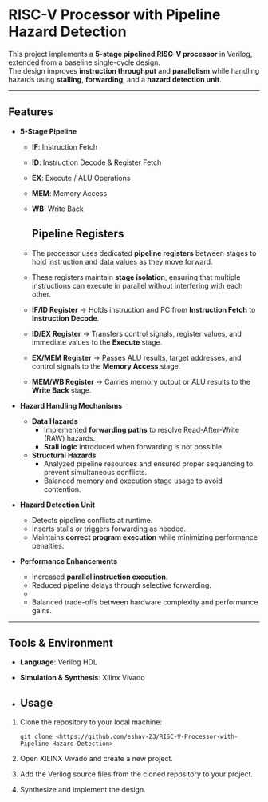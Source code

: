 # RISC-V Processor with Pipeline Hazard Detection

This project implements a **5-stage pipelined RISC-V processor** in Verilog, extended from a baseline single-cycle design.  
The design improves **instruction throughput** and **parallelism** while handling hazards using **stalling**, **forwarding**, and a **hazard detection unit**.

---

## Features

- **5-Stage Pipeline**  
  - **IF**: Instruction Fetch  
  - **ID**: Instruction Decode & Register Fetch  
  - **EX**: Execute / ALU Operations  
  - **MEM**: Memory Access  
  - **WB**: Write Back

    ## Pipeline Registers

  - The processor uses dedicated **pipeline registers** between stages to hold instruction and data values as they move forward.  
  - These registers maintain **stage isolation**, ensuring that multiple instructions can execute in parallel without interfering with each other.

  - **IF/ID Register** → Holds instruction and PC from **Instruction Fetch** to **Instruction Decode**.  
  - **ID/EX Register** → Transfers control signals, register values, and immediate values to the **Execute** stage.  
  - **EX/MEM Register** → Passes ALU results, target addresses, and control signals to the **Memory Access** stage.  
  - **MEM/WB Register** → Carries memory output or ALU results to the **Write Back** stage.  

- **Hazard Handling Mechanisms**
  - **Data Hazards**
    - Implemented **forwarding paths** to resolve Read-After-Write (RAW) hazards.  
    - **Stall logic** introduced when forwarding is not possible.  
  - **Structural Hazards**
    - Analyzed pipeline resources and ensured proper sequencing to prevent simultaneous conflicts.  
    - Balanced memory and execution stage usage to avoid contention.  

- **Hazard Detection Unit**
  - Detects pipeline conflicts at runtime.  
  - Inserts stalls or triggers forwarding as needed.  
  - Maintains **correct program execution** while minimizing performance penalties.  

- **Performance Enhancements**
  - Increased **parallel instruction execution**.  
  - Reduced pipeline delays through selective forwarding.
  - 
  - Balanced trade-offs between hardware complexity and performance gains.  

---

## Tools & Environment

- **Language**: Verilog HDL  
- **Simulation & Synthesis**: Xilinx Vivado

- ## Usage

1. Clone the repository to your local machine:
    
    ```
    git clone <https://github.com/eshav-23/RISC-V-Processor-with-Pipeline-Hazard-Detection>
    
    ```
    
2. Open XILINX Vivado and create a new project.
3. Add the Verilog source files from the cloned repository to your project.
4. Synthesize and implement the design.



